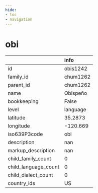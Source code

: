 ```yaml
---
hide:
- toc
- navigation
---
```

# obi
|                      | info     |
|:---------------------|:---------|
| id                   | obis1242 |
| family_id            | chum1262 |
| parent_id            | chum1262 |
| name                 | Obispeño |
| bookkeeping          | False    |
| level                | language |
| latitude             | 35.2873  |
| longitude            | -120.669 |
| iso639P3code         | obi      |
| description          | nan      |
| markup_description   | nan      |
| child_family_count   | 0        |
| child_language_count | 0        |
| child_dialect_count  | 0        |
| country_ids          | US       |